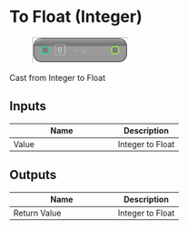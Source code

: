 # To Float (Integer)

<div align="left" data-full-width="false">

<figure><img src="To_Float_(Integer).png" alt=""><figcaption></figcaption></figure>

</div>

Cast from Integer to Float

## Inputs

<table>
<thead><tr><th width="170">Name</th><th>Description</th></tr></thead>
<tbody>
<tr><td>Value</td><td>Integer to Float</td></tr>
</tbody>
</table>

## Outputs

<table>
<thead><tr><th width="170">Name</th><th>Description</th></tr></thead>
<tbody>
<tr><td>Return Value</td><td>Integer to Float</td></tr>
</tbody>
</table>